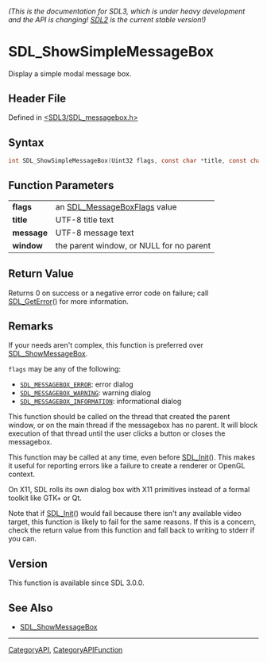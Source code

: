 ###### (This is the documentation for SDL3, which is under heavy development and the API is changing! [SDL2](https://wiki.libsdl.org/SDL2/) is the current stable version!)
# SDL_ShowSimpleMessageBox

Display a simple modal message box.

## Header File

Defined in [<SDL3/SDL_messagebox.h>](https://github.com/libsdl-org/SDL/blob/main/include/SDL3/SDL_messagebox.h)

## Syntax

```c
int SDL_ShowSimpleMessageBox(Uint32 flags, const char *title, const char *message, SDL_Window *window);

```

## Function Parameters

|                 |                                                     |
| --------------- | --------------------------------------------------- |
| **flags**       | an [SDL_MessageBoxFlags](SDL_MessageBoxFlags) value |
| **title**       | UTF-8 title text                                    |
| **message**     | UTF-8 message text                                  |
| **window**      | the parent window, or NULL for no parent            |

## Return Value

Returns 0 on success or a negative error code on failure; call
[SDL_GetError](SDL_GetError)() for more information.

## Remarks

If your needs aren't complex, this function is preferred over
[SDL_ShowMessageBox](SDL_ShowMessageBox).

`flags` may be any of the following:

- [`SDL_MESSAGEBOX_ERROR`](SDL_MESSAGEBOX_ERROR): error dialog
- [`SDL_MESSAGEBOX_WARNING`](SDL_MESSAGEBOX_WARNING): warning dialog
- [`SDL_MESSAGEBOX_INFORMATION`](SDL_MESSAGEBOX_INFORMATION): informational
  dialog

This function should be called on the thread that created the parent
window, or on the main thread if the messagebox has no parent. It will
block execution of that thread until the user clicks a button or closes the
messagebox.

This function may be called at any time, even before
[SDL_Init](SDL_Init)(). This makes it useful for reporting errors like a
failure to create a renderer or OpenGL context.

On X11, SDL rolls its own dialog box with X11 primitives instead of a
formal toolkit like GTK+ or Qt.

Note that if [SDL_Init](SDL_Init)() would fail because there isn't any
available video target, this function is likely to fail for the same
reasons. If this is a concern, check the return value from this function
and fall back to writing to stderr if you can.

## Version

This function is available since SDL 3.0.0.

## See Also

* [SDL_ShowMessageBox](SDL_ShowMessageBox)

----
[CategoryAPI](CategoryAPI), [CategoryAPIFunction](CategoryAPIFunction)


